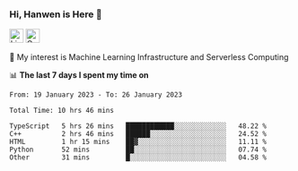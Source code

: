 ### Hi, Hanwen is Here 👋
<p>
	<a href="https://www.linkedin.com/in/liu-hanwen/"><img src="https://img.shields.io/badge/@hanwen-0A66C2?style=flat&logo=LinkedIn&logoColor=white" alt="Linkedin"  height="25px"/></a> 
	<a href="https://scholar.google.com/citations?user=HDF0su0AAAAJ"><img src="https://img.shields.io/badge/scholar-4385FE.svg?&style=plastic&logo=google-scholar&logoColor=white" alt="Google Scholar" height="25px"> </a>
</p>
🌱 My interest is Machine Learning Infrastructure and Serverless Computing

📊 **The last 7 days I spent my time on** 
<!--START_SECTION:waka-->

```text
From: 19 January 2023 - To: 26 January 2023

Total Time: 10 hrs 46 mins

TypeScript   5 hrs 26 mins   ████████████░░░░░░░░░░░░░   48.22 %
C++          2 hrs 46 mins   ██████░░░░░░░░░░░░░░░░░░░   24.52 %
HTML         1 hr 15 mins    ██▓░░░░░░░░░░░░░░░░░░░░░░   11.11 %
Python       52 mins         ██░░░░░░░░░░░░░░░░░░░░░░░   07.74 %
Other        31 mins         █░░░░░░░░░░░░░░░░░░░░░░░░   04.58 %
```

<!--END_SECTION:waka-->


<!--
**david990917/david990917** is a ✨ _special_ ✨ repository because its `README.md` (this file) appears on your GitHub profile.

Here are some ideas to get you started:

- 🔭 I’m currently working on ...
- 🌱 I’m currently learning ...
- 👯 I’m looking to collaborate on ...
- 🤔 I’m looking for help with ...
- 💬 Ask me about ...
- 📫 How to reach me: ...
- 😄 Pronouns: ...
- ⚡ Fun fact: ...
-->
